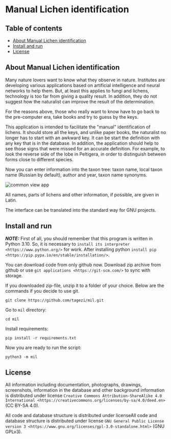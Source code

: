 # Manual Lichen identification

## Table of contents

- [About Manual Lichen identification](#about-manual-lichen-identification)
- [Install and run](#install-and-run)
- [License](#license)

## About Manual Lichen identification

Many nature lovers want to know what they observe in nature. Institutes are
developing various applications based on artificial intelligence and neural
networks to help them. But, at least this applies to fungi and lichens,
technology is too far from giving a quality result. In addition, they do not
suggest how the naturalist can improve the result of the determination.

For the reasons above, those who really want to know have to go back to the
pre-computer era, take books and try to guess by the keys.

This application is intended to facilitate the "manual" identification of
lichens. It should store all the keys, and unlike paper books, the naturalist
no longer has to start with an awkward key. It can be start the definition
with any key that is in the database. In addition, the application should help
to see those signs that were missed for an accurate definition. For example, to
look the reverse side of the lobe in Peltigera, in order to distinguish between
forms close to different species.

Now you can enter information into the taxon tree: taxon name, local taxon name
(Russian by default), author and year, taxon name synonyms.

![common view app](https://github.com/tagezi/mli/blob/master/files/images/common_view_01.png?raw=true)

All names, parts of lichens and other information, if possible, are given 
in Latin.

The interface can be translated into the standard way for GNU projects.

## Install and run

**_NOTE:_**
   First of all, you should remember that this program is written in
   Python 3.10. So, it is necessary to `install its interpreter
   <https://www.python.org/>` for work. After installing python
   `install pip <https://pip.pypa.io/en/stable/installation/>`.

You can download code from only github now. Download zip archive from github
or use `git applications <https://git-scm.com/>` to sync with storage.

If you downloaded zip-file, unzip it to a folder of your choice.
Below are the commands if you decide to use git.

```commandline
git clone https://github.com/tagezi/mil.git
```

Go to `mil` directory:

```commandline
cd mil
```

Install requirements:

```commandline
pip install -r requirements.txt
```

Now you are ready to run the script:

```commandline
python3 -m mil
```

## License

All information including documentation, photographs, drawings, screenshots,
information in the database and other background information is distributed
under license `Creative Commons Attribution-ShareAlike 4.0 International
<https://creativecommons.org/licenses/by-sa/4.0/deed.en>` (CC BY-SA 4.0).

All code and database structure is distributed under licenseAll code and
database structure is distributed under license `GNU General Public License
version 3 <https://www.gnu.org/licenses/gpl-3.0-standalone.html>` (GNU GPLv3).
